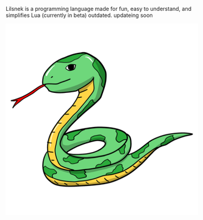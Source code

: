 Lilsnek is a programming language made for fun, easy to understand, and simplifies Lua (currently in beta)
outdated. updateing soon

![GitHub Logo](https://github.com/nuc2222/Lilsnek/raw/main/lsrp.png)
